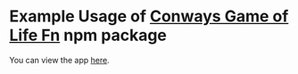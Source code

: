 # Example Usage of [Conways Game of Life Fn](https://www.npmjs.com/package/@ludw1gj/game-of-life-fn) npm package

You can view the app [here](https://cgol.deno.dev/).
